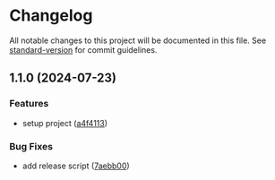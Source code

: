 # Changelog

All notable changes to this project will be documented in this file. See [standard-version](https://github.com/conventional-changelog/standard-version) for commit guidelines.

## 1.1.0 (2024-07-23)


### Features

* setup project ([a4f4113](https://github.com/JamesHR/conventional-commit/commit/a4f4113b74c8e7e1b04142e0fa46a3973e7c954b))


### Bug Fixes

* add release script ([7aebb00](https://github.com/JamesHR/conventional-commit/commit/7aebb0020828e235ae9e92912e3be120cc4ef2c0))
